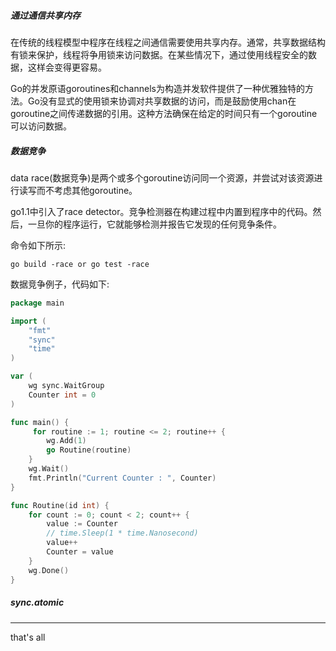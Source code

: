 ##### 通过通信共享内存

在传统的线程模型中程序在线程之间通信需要使用共享内存。通常，共享数据结构有锁来保护，线程将争用锁来访问数据。在某些情况下，通过使用线程安全的数据，这样会变得更容易。

Go的并发原语goroutines和channels为构造并发软件提供了一种优雅独特的方法。Go没有显式的使用锁来协调对共享数据的访问，而是鼓励使用chan在goroutine之间传递数据的引用。这种方法确保在给定的时间只有一个goroutine可以访问数据。

##### 数据竞争

data race(数据竞争)是两个或多个goroutine访问同一个资源，并尝试对该资源进行读写而不考虑其他goroutine。

go1.1中引入了race detector。竞争检测器在构建过程中内置到程序中的代码。然后，一旦你的程序运行，它就能够检测并报告它发现的任何竞争条件。

命令如下所示:

`go build -race or go test -race`

数据竞争例子，代码如下:

```go
package main

import (
    "fmt"
    "sync"
    "time"
)

var (
    wg sync.WaitGroup
    Counter int = 0
)

func main() {
     for routine := 1; routine <= 2; routine++ {
        wg.Add(1)
        go Routine(routine)
    }
    wg.Wait()
    fmt.Println("Current Counter : ", Counter)
}

func Routine(id int) {
    for count := 0; count < 2; count++ {
        value := Counter
        // time.Sleep(1 * time.Nanosecond)
        value++
        Counter = value
    }
    wg.Done()
}
```

##### sync.atomic









---

that's all